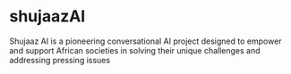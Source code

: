 # shujaazAI
Shujaaz AI is a pioneering conversational AI project designed to empower and support African societies in solving their unique challenges and addressing pressing issues
